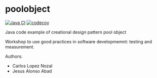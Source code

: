 poolobject
==========

[![Java CI](https://github.com/clopezno/poolobject/actions/workflows/ant.yml/badge.svg)](https://github.com/clopezno/poolobject/actions/workflows/ant.yml) 
[![codecov](https://codecov.io/gh/clopezno/poolobject/graph/badge.svg?token=NvQ17D5kct)](https://codecov.io/gh/clopezno/poolobject)

Java code example of creational design pattern pool object

Workshop to use good practices in software developmemnt: testing and measurement.

Authors:

- Carlos Lopez Nozal
- Jesus Alonso Abad
